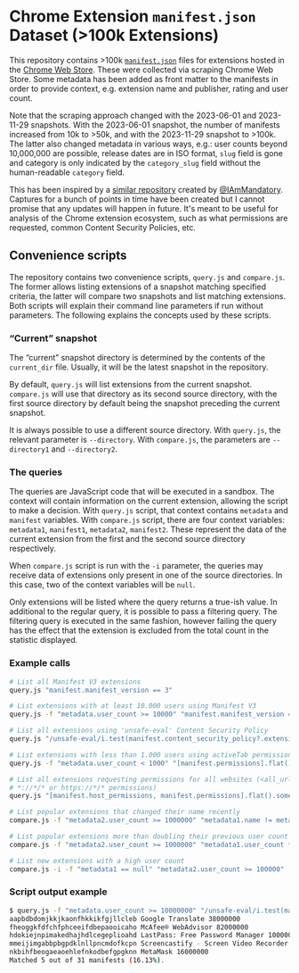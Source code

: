 # Chrome Extension `manifest.json` Dataset (>100k Extensions)

This repository contains >100k [`manifest.json`](https://developer.chrome.com/extensions/manifest) files for extensions hosted in the [Chrome Web Store](https://chromewebstore.google.com/). These were collected via scraping Chrome Web Store. Some metadata has been added as front matter to the manifests in order to provide context, e.g. extension name and publisher, rating and user count.

Note that the scraping approach changed with the 2023-06-01 and 2023-11-29 snapshots. With the 2023-06-01 snapshot, the number of manifests increased from 10k to >50k, and with the  2023-11-29 snapshot to >100k. The latter also changed metadata in various ways, e.g.: user counts beyond 10,000,000 are possible, release dates are in ISO format, `slug` field is gone and category is only indicated by the `category_slug` field without the human-readable `category` field.

This has been inspired by a [similar repository](https://github.com/mandatoryprogrammer/chrome-extension-manifests-dataset/) created by [@IAmMandatory](https://infosec.exchange/@mandatory). Captures for a bunch of points in time have been created but I cannot promise that any updates will happen in future. It's meant to be useful for analysis of the Chrome extension ecosystem, such as what permissions are requested, common Content Security Policies, etc.

## Convenience scripts

The repository contains two convenience scripts, `query.js` and `compare.js`. The former allows listing extensions of a snapshot matching specified criteria, the latter will compare two snapshots and list matching extensions. Both scripts will explain their command line parameters if run without parameters. The following explains the concepts used by these scripts.

### “Current” snapshot

The “current” snapshot directory is determined by the contents of the `current_dir` file. Usually, it will be the latest snapshot in the repository.

By default, `query.js` will list extensions from the current snapshot. `compare.js` will use that directory as its second source directory, with the first source directory by default being the snapshot preceding the current snapshot.

It is always possible to use a different source directory. With `query.js`, the relevant parameter is `--directory`. With `compare.js`, the parameters are `--directory1` and `--directory2`.

### The queries

The queries are JavaScript code that will be executed in a sandbox. The context will contain information on the current extension, allowing the script to make a decision. With `query.js` script, that context contains `metadata` and `manifest` variables. With `compare.js` script, there are four context variables: `metadata1`, `manifest1`, `metadata2`, `manifest2`. These represent the data of the current extension from the first and the second source directory respectively.

When `compare.js` script is run with the `-i` parameter, the queries may receive data of extensions only present in one of the source directories. In this case, two of the context variables will be `null`.

Only extensions will be listed where the query returns a true-ish value. In additional to the regular query, it is possible to pass a filtering query. The filtering query is executed in the same fashion, however failing the query has the effect that the extension is excluded from the total count in the statistic displayed.

### Example calls

```sh
# List all Manifest V3 extensions
query.js "manifest.manifest_version == 3"
```

```sh
# List extensions with at least 10.000 users using Manifest V3
query.js -f "metadata.user_count >= 10000" "manifest.manifest_version == 3"
```

```sh
# List all extensions using 'unsafe-eval' Content Security Policy
query.js "/unsafe-eval/i.test(manifest.content_security_policy?.extension_pages || manifest.content_security_policy)"
```

```sh
# List extensions with less than 1.000 users using activeTab permission
query.js -f "metadata.user_count < 1000" "[manifest.permissions].flat().includes('activeTab')"
```

```sh
# List all extensions requesting permissions for all websites (<all_urls>,
# *://*/* or https://*/* permissions)
query.js "[manifest.host_permissions, manifest.permissions].flat().some(permission => ['<all_urls>', '*://*/*', 'https://*/*'].includes(permission))"
```

```sh
# List popular extensions that changed their name recently
compare.js -f "metadata2.user_count >= 1000000" "metadata1.name != metadata2.name"
```

```sh
# List popular extensions more than doubling their previous user count
compare.js -f "metadata2.user_count >= 1000000" "metadata1.user_count * 2 < metadata2.user_count"
```

```sh
# List new extensions with a high user count
compare.js -i -f "metadata1 == null" "metadata2.user_count >= 100000"
```

### Script output example

```sh
$ query.js -f "metadata.user_count >= 10000000" "/unsafe-eval/i.test(manifest.content_security_policy?.extension_pages || manifest.content_security_policy)"
aapbdbdomjkkjkaonfhkkikfgjllcleb Google Translate 38000000
fheoggkfdfchfphceeifdbepaooicaho McAfee® WebAdvisor 82000000
hdokiejnpimakedhajhdlcegeplioahd LastPass: Free Password Manager 10000000
mmeijimgabbpbgpdklnllpncmdofkcpn Screencastify - Screen Video Recorder 12000000
nkbihfbeogaeaoehlefnkodbefgpgknn MetaMask 16000000
Matched 5 out of 31 manifests (16.13%).
```
